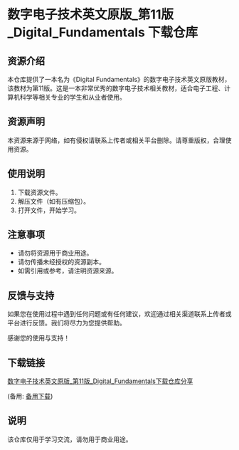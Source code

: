 # 数字电子技术英文原版_第11版_Digital_Fundamentals 下载仓库

## 资源介绍

本仓库提供了一本名为《Digital Fundamentals》的数字电子技术英文原版教材，该教材为第11版。这是一本非常优秀的数字电子技术相关教材，适合电子工程、计算机科学等相关专业的学生和从业者使用。

## 资源声明

本资源来源于网络，如有侵权请联系上传者或相关平台删除。请尊重版权，合理使用资源。

## 使用说明

1. 下载资源文件。
2. 解压文件（如有压缩包）。
3. 打开文件，开始学习。

## 注意事项

- 请勿将资源用于商业用途。
- 请勿传播未经授权的资源副本。
- 如需引用或参考，请注明资源来源。

## 反馈与支持

如果您在使用过程中遇到任何问题或有任何建议，欢迎通过相关渠道联系上传者或平台进行反馈。我们将尽力为您提供帮助。

感谢您的使用与支持！

## 下载链接
[数字电子技术英文原版_第11版_Digital_Fundamentals下载仓库分享](https://pan.quark.cn/s/49e22ba2ed4a) 

(备用: [备用下载](https://pan.baidu.com/s/1h3GISSoD-HavjjMP1QzMug?pwd=1234))

## 说明

该仓库仅用于学习交流，请勿用于商业用途。
